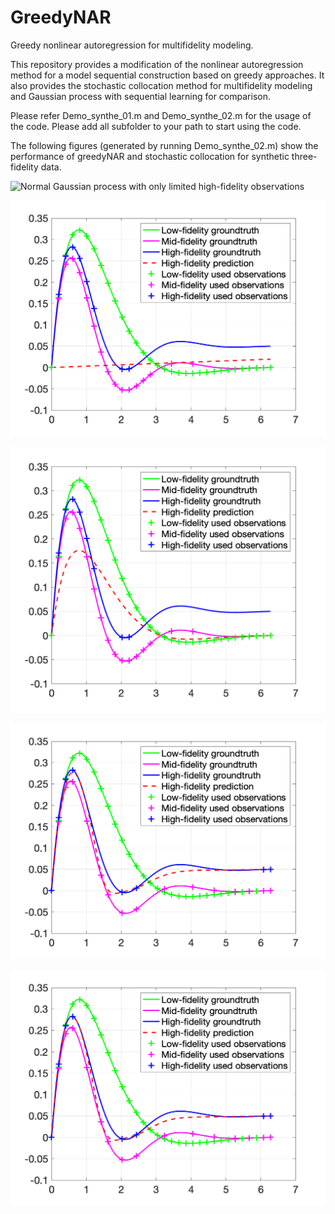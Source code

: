 # GreedyNAR
Greedy nonlinear autoregression for multifidelity modeling.

This repository provides a modification of the nonlinear autoregression method for a model sequential construction based on greedy approaches. It also provides the stochastic collocation method for multifidelity modeling and Gaussian process with sequential learning for comparison.

Please refer Demo_synthe_01.m and Demo_synthe_02.m for the usage of the code. Please add all subfolder to your path to start using the code.

The following figures (generated by running Demo_synthe_02.m) show the performance of greedyNAR and stochastic collocation for synthetic three-fidelity data.

![Normal Gaussian process with only limited high-fidelity observations](https://github.com/wayXing/GreedyNAR/blob/master/IMG/gp_fx3.png)

![Stochastic collocation without low-fidelity observations](https://github.com/wayXing/GreedyNAR/blob/master/IMG/sc1_fx3.png)

![Stochastic collocation with low-fidelity observations](https://github.com/wayXing/GreedyNAR/blob/master/IMG/sc2_fx3.png)


![GreedyNAR without low-fidelity observations](https://github.com/wayXing/GreedyNAR/blob/master/IMG/greedyNAR1_fx3.png)

![GreedyNAR with low-fidelity observations](https://github.com/wayXing/GreedyNAR/blob/master/IMG/greedyNAR2_fx3.png)

